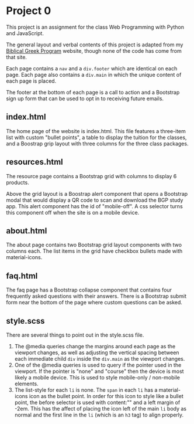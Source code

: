 # Project 0

This project is an assignment for the class Web Programming with Python and JavaScript.

The general layout and verbal contents of this project is adapted from my [Biblical Greek Program](https://biblicalgreekprogram.org) website, though none of the code has come from that site. 

Each page contains a `nav` and a `div.footer` which are identical on each page. Each page also contains a `div.main` in which the unique content of each page is placed.

The footer at the bottom of each page is a call to action and a Bootstrap sign up form that can be used to opt in to receiving future emails.

## index.html

The home page of the website is index.html. This file features a three-item list with custom "bullet points", a table to display the tuition for the classes, and a Boostrap grip layout with three columns for the three class packages.


## resources.html

The resource page contains a Bootstrap grid with columns to display 6 products.

Above the grid layout is a Boostrap alert component that opens a Bootstrap modal that would display a QR code to scan and download the BGP study app. This alert component has the id of "mobile-off". A css selector turns this component off when the site is on a mobile device.

## about.html

The about page contains two Bootstrap grid layout components with two columns each. The list items in the grid have checkbox bullets made with material-icons.

## faq.html

The faq page has a Bootstrap collapse component that contains four frequently asked questions with their answers. There is a Bootstrap submit form near the bottom of the page where custom questions can be asked.

## style.scss

There are several things to point out in the style.scss file. 

1. The @media queries change the margins around each page as the viewport changes, as well as adjusting the vertical spacing between each immediate child `div` inside the `div.main` as the viewport changes.
2. One of the @media queries is used to query if the pointer used in the viewport. If the pointer is "none" and "course" then the device is most likely a mobile device. This is used to style mobile-only / non-mobile elements.
3. The list-style for each `li` is none. The `span` in each `li` has a material-icons icon as the bullet point. In order for this icon to style like a bullet point, the before selector is used with content:"" and a left margin of -2em. This has the affect of placing the icon left of the main `li` body as normal and the first line in the `li` (which is an `h3` tag) to align properly.